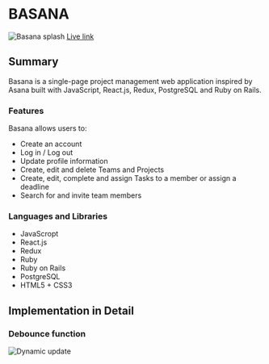 # BASANA

![Basana splash](https://github.com/liamzhang40/Basana/blob/master/basana_wireframe/Screen%20Shot%202018-06-03%20at%206.22.32%20PM.png)
[Live link](https://basana.herokuapp.com)

## Summary
Basana is a single-page project management web application inspired by Asana built with JavaScript, React.js, Redux, PostgreSQL and Ruby on Rails.

### Features
Basana allows users to: 
* Create an account
* Log in / Log out
* Update profile information
* Create, edit and delete Teams and Projects
* Create, edit, complete and assign Tasks to a member or assign a deadline
* Search for and invite team members

### Languages and Libraries
* JavaScropt
* React.js
* Redux
* Ruby
* Ruby on Rails
* PostgreSQL
* HTML5 + CSS3

## Implementation in Detail
###  Debounce function
![Dynamic update](https://github.com/liamzhang40/Basana/blob/master/basana_wireframe/dynamic_update.gif)
